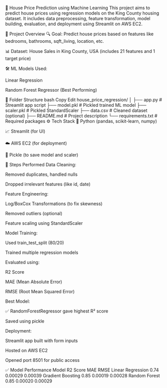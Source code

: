 🏡 House Price Prediction using Machine Learning
This project aims to predict house prices using regression models on the King County housing dataset. It includes data preprocessing, feature transformation, model building, evaluation, and deployment using Streamlit on AWS EC2.

📌 Project Overview
🔍 Goal: Predict house prices based on features like bedrooms, bathrooms, sqft_living, location, etc.

📊 Dataset: House Sales in King County, USA (includes 21 features and 1 target price)

🛠️ ML Models Used:

Linear Regression

Random Forest Regressor (Best Performing)

📁 Folder Structure
bash
Copy
Edit
house_price_regression/
│
├── app.py               # Streamlit app script
├── model.pkl            # Pickled trained ML model
├── scaler.pkl           # Pickled StandardScaler
├── data.csv             # Cleaned dataset (optional)
├── README.md            # Project description
└── requirements.txt     # Required packages
⚙️ Tech Stack
🐍 Python (pandas, scikit-learn, numpy)

📈 Streamlit (for UI)

☁️ AWS EC2 (for deployment)

🔧 Pickle (to save model and scaler)

📌 Steps Performed
Data Cleaning:

Removed duplicates, handled nulls

Dropped irrelevant features (like id, date)

Feature Engineering:

Log/BoxCox Transformations (to fix skewness)

Removed outliers (optional)

Feature scaling using StandardScaler

Model Training:

Used train_test_split (80/20)

Trained multiple regression models

Evaluated using:

R2 Score

MAE (Mean Absolute Error)

RMSE (Root Mean Squared Error)

Best Model:

✅ RandomForestRegressor gave highest R² score

Saved using pickle

Deployment:

Streamlit app built with form inputs

Hosted on AWS EC2

Opened port 8501 for public access

✅ Model Performance
Model	R2 Score	MAE	RMSE
Linear Regression	0.74	0.00029	0.00039
Gradient Boosting	0.85	0.00019	0.00028
Random Forest	0.85	0.00020	0.00029

